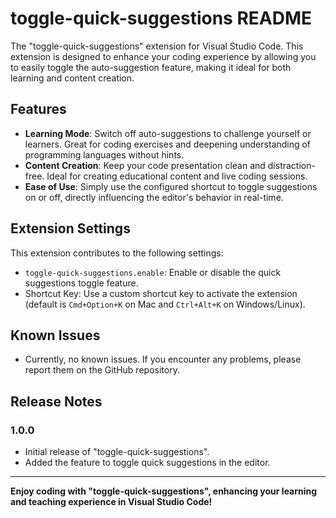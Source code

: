 # toggle-quick-suggestions README

The "toggle-quick-suggestions" extension for Visual Studio Code. This extension is designed to enhance your coding experience by allowing you to easily toggle the auto-suggestion feature, making it ideal for both learning and content creation.

## Features

- **Learning Mode**: Switch off auto-suggestions to challenge yourself or learners. Great for coding exercises and deepening understanding of programming languages without hints.
- **Content Creation**: Keep your code presentation clean and distraction-free. Ideal for creating educational content and live coding sessions.
- **Ease of Use**: Simply use the configured shortcut to toggle suggestions on or off, directly influencing the editor's behavior in real-time.

## Extension Settings

This extension contributes to the following settings:

- `toggle-quick-suggestions.enable`: Enable or disable the quick suggestions toggle feature.
- Shortcut Key: Use a custom shortcut key to activate the extension (default is `Cmd+Option+K` on Mac and `Ctrl+Alt+K` on Windows/Linux).

## Known Issues

- Currently, no known issues. If you encounter any problems, please report them on the GitHub repository.

## Release Notes

### 1.0.0

- Initial release of "toggle-quick-suggestions".
- Added the feature to toggle quick suggestions in the editor.

---

**Enjoy coding with "toggle-quick-suggestions", enhancing your learning and teaching experience in Visual Studio Code!**
